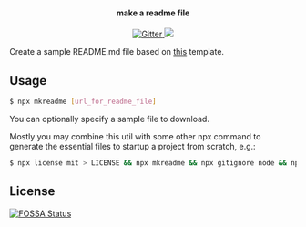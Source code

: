 <h4 align="center">make a readme file</h4>

<p align="center">
  <a href="https://badge.fury.io/js/mkreadme">
    <img src="https://badge.fury.io/js/mkreadme.svg"
         alt="Gitter">
  </a>
  <a href="https://saythanks.io/to/wayou">
      <img src="https://img.shields.io/badge/SayThanks.io-%E2%98%BC-1EAEDB.svg">
  </a>

</p>

Create a sample README.md file based on [this](https://github.com/wayou/readme-template) template.

## Usage

```sh
$ npx mkreadme [url_for_readme_file]
```

You can optionally specify a sample file to download.

Mostly you may combine this util with some other npx command to generate the essential files to startup a project from scratch, e.g.:

```sh
$ npx license mit > LICENSE && npx mkreadme && npx gitignore node && npx covgen <your_email> && yarn init -y
```

## License

[![FOSSA Status](https://app.fossa.com/api/projects/git%2Bgithub.com%2Fwayou%2Fmkreadme.svg?type=large)](https://app.fossa.com/projects/git%2Bgithub.com%2Fwayou%2Fmkreadme?ref=badge_large)
